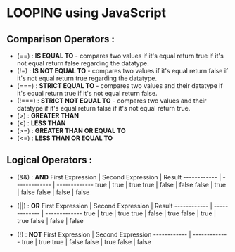 # LOOPING using JavaScript

## Comparison Operators :

- (==) : **IS EQUAL TO** - compares two values if it's equal return true if it's not equal return false regarding the datatype.
- (!=) : **IS NOT EQUAL TO** - compares two values if it's equal return false if it's not equal return true regarding the datatype.
- (===) : **STRICT EQUAL TO** - compares two values and their datatype if it's equal return true if it's not equal return false.
- (!===) : **STRICT NOT EQUAL TO** - compares two values and their datatype if it's equal return false if it's not equal return true.
- (>) : **GREATER THAN**
- (<) : **LESS THAN**
- (>=) : **GREATER THAN OR EQUAL TO**
- (<=) : **LESS THAN OR EQUAL TO**


## Logical Operators :
- (&&) : **AND** 
First Expression | Second Expression | Result
------------ | ------------- | -------------
true | true | true
true | false | false
false | true | false
false | false | false

- (||) : **OR**
First Expression | Second Expression | Result
------------ | ------------- | -------------
true | true | true
true | false | true
false | true | true
false | false | false

- (!) : **NOT**
First Expression | Second Expression
------------ | -------------
true | true
true | false
false | true
false | false
